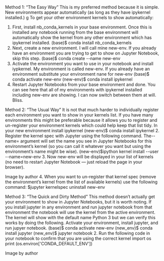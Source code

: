 Method 1: “The Easy Way”
This is my preferred method because it is simple. New environments appear automatically (as long as they have ipykernel installed.)
g
To get your other environment kernels to show automatically:
1. First, install nb_conda_kernels in your base environment. Once this is installed any notebook running from the base environment will automatically show the kernel from any other environment which has ipykernel installed.
(base)$ conda install nb_conda_kernels
2. Next, create a new environment. I will call mine new-env. If you already have an environment you are trying to get to show on Jupyter Notebook, skip this step.
(base)$ conda create --name new-env
3. Activate the environment you want to use in your notebook and install iypkernel. My environment is called new-env. If you already have an environment substitute your environment nane for new-env
(base)$ conda activate new-env
(new-env)$ conda install ipykernel
4. Restart Jupyter Notebooks from your base environment and done. You can see here that all of my environments with ipykernel installed including new-env are showing. I can now switch between them at will. Bliss.


Method 2: “The Usual Way”
It is not that much harder to individually register each environment you want to show in your kernels list. If you have many environments this might be preferable because it allows you to register and un-register your environment kernels which could help keep that list tidy.
In your new environment install ipykernel
(new-env)$ conda install ipykernel
2. Register the kernel spec with Jupyter using the following command. The--name= argument will set the name you see in Jupyter Notebooks for this environment’s kernel (so you can call it whatever you want but using the environment’s name might be wise).
(new-env)$ipython kernel install --user --name=new-env
3. Now new-env will be displayed in your list of kernels (no need to restart Jupyter Notebook — just reload the page in your browser).

Image by author
4. When you want to un-register that kernel spec (remove the environment’s kernel from the list of available kernels) use the following command:
$jupyter kernelspec uninstall new-env

Method 3: “The Quick and Dirty Method”
This method doesn’t actually get your environment to show in Jupyter Notebooks, but it is worth noting. If you install jupyter in any environment and run jupyter notebook from that environment the notebook will use the kernel from the active environment. The kernel will show with the default name Python 3 but we can verify this works by doing the following.
Activate your environment, install jupyter, and run jupyer notebook.
(base)$ conda activate new-env
(new_env)$ conda install jupyter
(new_env)$ jupyter notebook
2. Run the following code in your notebook to confirm that you are using the correct kernel
import os
print (os.environ['CONDA_DEFAULT_ENV'])

Image by author

